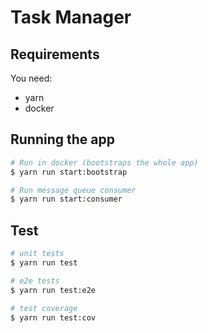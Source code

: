 # Task Manager

## Requirements

You need:
- yarn
- docker

## Running the app

```bash
# Run in docker (bootstraps the whole app)
$ yarn run start:bootstrap

# Run message queue consumer
$ yarn run start:consumer
```

## Test

```bash
# unit tests
$ yarn run test

# e2e tests
$ yarn run test:e2e

# test coverage
$ yarn run test:cov
```
